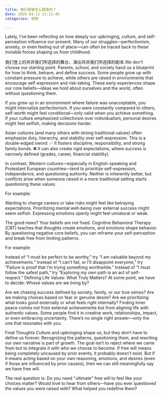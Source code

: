 ```yaml
---
title: 我们是被怎么塑造的？
date: 2025-03-11 21:11:46
categories: 感想

---
```


Lately, I’ve been reflecting on how deeply our upbringing, culture, and self-perception influence our present. Many of our struggles—perfectionism, anxiety, or even feeling out of place—can often be traced back to these invisible forces shaping us from childhood.

我们登上的并非我们所选择的舞台，演出并非我们所选择的剧本.We don’t choose our starting point. Parents, school, and society hand us a blueprint for how to think, behave, and define success. Some people grow up with constant pressure to achieve, while others are raised in environments that encourage self-expression and risk-taking. These early experiences shape our core beliefs—ideas we hold about ourselves and the world, often without questioning them.

If you grew up in an environment where failure was unacceptable, you might internalize perfectionism.
If you were constantly compared to others, self-worth might feel conditional—only valid when you achieve something.
If your culture emphasized collectivism over individualism, personal desires might feel selfish, making decisions harder.

Asian cultures (and many others with strong traditional values) often emphasize duty, hierarchy, and stability over self-expression. This is a double-edged sword:
✅ It fosters discipline, responsibility, and strong family bonds.
❌ It can also create rigid expectations, where success is narrowly defined (grades, career, financial stability).

In contrast, Western cultures—especially in English-speaking and Protestant European countries—tend to prioritize self-expression, independence, and questioning authority. Neither is inherently better, but conflicts arise when someone raised in a more traditional setting starts questioning these values.

For example:

Wanting to change careers or take risks might feel like betraying expectations.
Prioritizing mental well-being over external success might seem selfish.
Expressing emotions openly might feel unnatural or weak.

The good news? Your beliefs are not fixed. Cognitive Behavioral Therapy (CBT) teaches that thoughts create emotions, and emotions shape behavior. By questioning negative core beliefs, you can reframe your self-perception and break free from limiting patterns.

For example:

Instead of “I must be perfect to be worthy,” try “I am valuable beyond my achievements.”
Instead of “I can’t fail, or I’ll disappoint everyone,” try “Failure is proof that I’m trying something worthwhile.”
Instead of “I must follow the safest path,” try “Exploring my own path is an act of self-respect.”
Defining Life Values: What Truly Matters? At some point, we have to decide: Whose values are we living by?

Are we chasing success defined by society, family, or our true selves?
Are we making choices based on fear or genuine desire?
Are we prioritizing what looks good externally or what feels right internally?
Finding inner peace comes not from external achievements but from aligning life with authentic values. Some people find it in creative work, relationships, impact, or even embracing uncertainty. There’s no single right answer—only the one that resonates with you.

Final Thoughts
Culture and upbringing shape us, but they don’t have to define us forever. Recognizing the patterns, questioning them, and rewriting our own narrative is part of growth. The goal isn’t to reject where we came from but to integrate it with who we choose to become.
If free will means being completely uncaused by prior events, it probably doesn’t exist. But if it means acting based on your own reasoning, emotions, and desires (even if those are influenced by prior causes), then we can still meaningfully say we have free will.

The real question is: Do you need "ultimate" free will to feel like your choices matter?
Would love to hear from others—have you ever questioned the values you were raised with? What helped you redefine them?